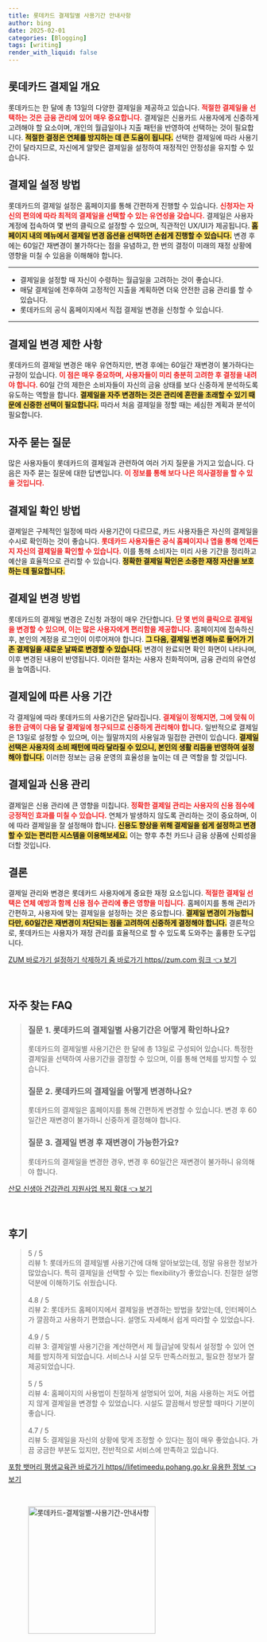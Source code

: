 ```yaml
---
title: 롯데카드 결제일별 사용기간 안내사항
author: bing
date: 2025-02-01
categories: [Blogging]
tags: [writing]
render_with_liquid: false
---
```



<h2 id='롯데카드 결제일 개요'>롯데카드 결제일 개요</h2>

<p>롯데카드는 한 달에 총 13일의 다양한 결제일을 제공하고 있습니다. <b><span style="color: #ee2323;">적절한 결제일을 선택하는 것은 금융 관리에 있어 매우 중요합니다.</span></b> 결제일은 신용카드 사용자에게 신중하게 고려해야 할 요소이며, 개인의 월급일이나 지출 패턴을 반영하여 선택하는 것이 필요합니다. <b><span style="background-color: #ffe066;">적절한 결정은 연체를 방지하는 데 큰 도움이 됩니다.</span></b> 선택한 결제일에 따라 사용기간이 달라지므로, 자신에게 알맞은 결제일을 설정하여 재정적인 안정성을 유지할 수 있습니다.</p>

<h2 id='결제일 설정 방법'>결제일 설정 방법</h2>

<p>롯데카드의 결제일 설정은 홈페이지를 통해 간편하게 진행할 수 있습니다. <b><span style="color: #ee2323;">신청자는 자신의 편의에 따라 최적의 결제일을 선택할 수 있는 유연성을 갖습니다.</span></b> 결제일은 사용자 계정에 접속하여 몇 번의 클릭으로 설정할 수 있으며, 직관적인 UX/UI가 제공됩니다. <b><span style="background-color: #ffe066;">홈페이지 내의 메뉴에서 결제일 변경 옵션을 선택하면 손쉽게 진행할 수 있습니다.</span></b> 변경 후에는 60일간 재변경이 불가하다는 점을 유념하고, 한 번의 결정이 미래의 재정 상황에 영향을 미칠 수 있음을 이해해야 합니다.</p>

<hr />

<ul>
    <li>결제일을 설정할 때 자신이 수령하는 월급일을 고려하는 것이 좋습니다.</li>
    <li>매달 결제일에 전후하여 고정적인 지출을 계획하면 더욱 안전한 금융 관리를 할 수 있습니다.</li>
    <li>롯데카드의 공식 홈페이지에서 직접 결제일 변경을 신청할 수 있습니다.</li>
</ul>

<hr />

<h2 id='결제일 변경 제한 사항'>결제일 변경 제한 사항</h2>

<p>롯데카드의 결제일 변경은 매우 유연하지만, 변경 후에는 60일간 재변경이 불가하다는 규정이 있습니다. <b><span style="color: #ee2323;">이 점은 매우 중요하며, 사용자들이 미리 충분히 고려한 후 결정을 내려야 합니다.</span></b> 60일 간의 제한은 소비자들이 자신의 금융 상태를 보다 신중하게 분석하도록 유도하는 역할을 합니다. <b><span style="background-color: #ffe066;">결제일을 자주 변경하는 것은 관리에 혼란을 초래할 수 있기 때문에 신중한 선택이 필요합니다.</span></b> 따라서 처음 결제일을 정할 때는 세심한 계획과 분석이 필요합니다.</p>

<h2 id='자주 묻는 질문'>자주 묻는 질문</h2>

<p>많은 사용자들이 롯데카드의 결제일과 관련하여 여러 가지 질문을 가지고 있습니다. 다음은 자주 묻는 질문에 대한 답변입니다. <b><span style="color: #ee2323;">이 정보를 통해 보다 나은 의사결정을 할 수 있을 것입니다.</span></b></p>

<h2 id='결제일 확인 방법'>결제일 확인 방법</h2>

<p>결제일은 구체적인 일정에 따라 사용기간이 다르므로, 카드 사용자들은 자신의 결제일을 수시로 확인하는 것이 좋습니다. <b><span style="color: #ee2323;">롯데카드 사용자들은 공식 홈페이지나 앱을 통해 언제든지 자신의 결제일을 확인할 수 있습니다.</span></b> 이를 통해 소비자는 미리 사용 기간을 정리하고 예산을 효율적으로 관리할 수 있습니다. <b><span style="background-color: #ffe066;">정확한 결제일 확인은 소중한 재정 자산을 보호하는 데 필요합니다.</span></b></p>

<h2 id='결제일 변경 방법'>결제일 변경 방법</h2>

<p>롯데카드의 결제일 변경은 Z신청 과정이 매우 간단합니다. <b><span style="color: #ee2323;">단 몇 번의 클릭으로 결제일을 변경할 수 있으며, 이는 많은 사용자에게 편리함을 제공합니다.</span></b> 홈페이지에 접속하신 후, 본인의 계정을 로그인이 이루어져야 합니다. <b><span style="background-color: #ffe066;">그 다음, 결제일 변경 메뉴로 들어가 기존 결제일을 새로운 날짜로 변경할 수 있습니다.</span></b> 변경이 완료되면 확인 화면이 나타나며, 이후 변경된 내용이 반영됩니다. 이러한 절차는 사용자 친화적이며, 금융 관리의 유연성을 높여줍니다.</p>

<h2 id='결제일에 따른 사용 기간'>결제일에 따른 사용 기간</h2>

<p>각 결제일에 따라 롯데카드의 사용기간은 달라집니다. <b><span style="color: #ee2323;">결제일이 정해지면, 그에 맞춰 이용한 금액이 다음 달 결제일에 청구되므로 신중하게 관리해야 합니다.</span></b> 일반적으로 결제일은 13일로 설정할 수 있으며, 이는 월말까지의 사용일과 밀접한 관련이 있습니다. <b><span style="background-color: #ffe066;">결제일 선택은 사용자의 소비 패턴에 따라 달라질 수 있으니, 본인의 생활 리듬을 반영하여 설정해야 합니다.</span></b> 이러한 정보는 금융 운영의 효율성을 높이는 데 큰 역할을 할 것입니다.</p>

<h2 id='결제일과 신용 관리'>결제일과 신용 관리</h2>

<p>결제일은 신용 관리에 큰 영향을 미칩니다. <b><span style="color: #ee2323;">정확한 결제일 관리는 사용자의 신용 점수에 긍정적인 효과를 미칠 수 있습니다.</span></b> 연체가 발생하지 않도록 관리하는 것이 중요하며, 이에 따라 결제일을 잘 설정해야 합니다. <b><span style="background-color: #ffe066;">신용도 향상을 위해 결제일을 쉽게 설정하고 변경할 수 있는 편리한 시스템을 이용해보세요.</span></b> 이는 향후 추천 카드나 금융 상품에 신뢰성을 더할 것입니다.</p>

<h2 id='결론'>결론</h2>

<p>결제일 관리와 변경은 롯데카드 사용자에게 중요한 재정 요소입니다. <b><span style="color: #ee2323;">적절한 결제일 선택은 연체 예방과 함께 신용 점수 관리에 좋은 영향을 미칩니다.</span></b> 홈페이지를 통해 관리가 간편하고, 사용자에 맞는 결제일을 설정하는 것은 중요합니다. <b><span style="background-color: #ffe066;">결제일 변경이 가능합니다만, 60일간은 재변경이 차단되는 점을 고려하여 신중하게 결정해야 합니다.</span></b> 결론적으로, 롯데카드는 사용자가 재정 관리를 효율적으로 할 수 있도록 도와주는 훌륭한 도구입니다.</p>


<p><a class="click-button" title="ZUM 바로가기 설정하기 삭제하기 줌 바로가기 https//zum.com 링크" href="https://aptwhite.github.io/posts/ZUM-%EB%B0%94%EB%A1%9C%EA%B0%80%EA%B8%B0-%EC%84%A4%EC%A0%95%ED%95%98%EA%B8%B0-%EC%82%AD%EC%A0%9C%ED%95%98%EA%B8%B0-%EC%A4%8C-%EB%B0%94%EB%A1%9C%EA%B0%80%EA%B8%B0-httpszum.com-%EB%A7%81%ED%81%AC/" rel="dofollow">ZUM 바로가기 설정하기 삭제하기 줌 바로가기 https//zum.com 링크 👈 보기</a></p><br>
<h2 id='자주_찾는_FAQ'>자주 찾는 FAQ</h2>
<div itemscope="" itemtype="https://schema.org/FAQPage"> 
<blockquote> 
<div itemscope="" itemprop="mainEntity" itemtype="https://schema.org/Question"> 
<h3 itemprop="name">질문 1. 롯데카드의 결제일별 사용기간은 어떻게 확인하나요?</h3> 
<div itemscope="" itemprop="acceptedAnswer" itemtype="https://schema.org/Answer"> 
<span itemprop="text"> 
<p>롯데카드의 결제일별 사용기간은 한 달에 총 13일로 구성되어 있습니다. 특정한 결제일을 선택하여 사용기간을 결정할 수 있으며, 이를 통해 연체를 방지할 수 있습니다.</p> 
</span> 
</div> 
</div> 
<div itemscope="" itemprop="mainEntity" itemtype="https://schema.org/Question"> 
<h3 itemprop="name">질문 2. 롯데카드의 결제일을 어떻게 변경하나요?</h3> 
<div itemscope="" itemprop="acceptedAnswer" itemtype="https://schema.org/Answer"> 
<span itemprop="text"> 
<p>롯데카드의 결제일은 홈페이지를 통해 간편하게 변경할 수 있습니다. 변경 후 60일간은 재변경이 불가하니 신중하게 결정해야 합니다.</p> 
</span> 
</div> 
</div> 
<div itemscope="" itemprop="mainEntity" itemtype="https://schema.org/Question"> 
<h3 itemprop="name">질문 3. 결제일 변경 후 재변경이 가능한가요?</h3> 
<div itemscope="" itemprop="acceptedAnswer" itemtype="https://schema.org/Answer"> 
<span itemprop="text"> 
<p>롯데카드의 결제일을 변경한 경우, 변경 후 60일간은 재변경이 불가하니 유의해야 합니다.</p> 
</span> 
</div> 
</div> 
</blockquote> 
</div>
<p><a class="click-button" title="산모 신생아 건강관리 지원사업 복지 확대" href="https://aptwhite.github.io/posts/%EC%82%B0%EB%AA%A8-%EC%8B%A0%EC%83%9D%EC%95%84-%EA%B1%B4%EA%B0%95%EA%B4%80%EB%A6%AC-%EC%A7%80%EC%9B%90%EC%82%AC%EC%97%85-%EB%B3%B5%EC%A7%80-%ED%99%95%EB%8C%80/" rel="dofollow">산모 신생아 건강관리 지원사업 복지 확대 👈 보기</a></p><br>
<h2 id='후기'>후기</h2>
<div itemscope itemtype="https://schema.org/Product">
  <blockquote>
  <div itemprop="review" itemscope itemtype="https://schema.org/Review">
      <div itemprop="reviewRating" itemscope itemtype="https://schema.org/Rating"> <span itemprop="ratingValue">5</span> / <span itemprop="bestRating">5</span> </div>
      <span itemprop="reviewBody">리뷰 1: 롯데카드의 결제일별 사용기간에 대해 알아보았는데, 정말 유용한 정보가 많았습니다. 특히 결제일을 선택할 수 있는 flexibility가 좋았습니다. 친절한 설명 덕분에 이해하기도 쉬웠습니다.</span>
  </div>
  <br>
  <div itemprop="review" itemscope itemtype="https://schema.org/Review">
      <div itemprop="reviewRating" itemscope itemtype="https://schema.org/Rating"> <span itemprop="ratingValue">4.8</span> / <span itemprop="bestRating">5</span> </div>
      <span itemprop="reviewBody">리뷰 2: 롯데카드 홈페이지에서 결제일을 변경하는 방법을 찾았는데, 인터페이스가 깔끔하고 사용하기 편했습니다. 설명도 자세해서 쉽게 따라할 수 있었습니다.</span>
  </div>
  <br>
  <div itemprop="review" itemscope itemtype="https://schema.org/Review">
      <div itemprop="reviewRating" itemscope itemtype="https://schema.org/Rating"> <span itemprop="ratingValue">4.9</span> / <span itemprop="bestRating">5</span> </div>
      <span itemprop="reviewBody">리뷰 3: 결제일별 사용기간을 계산하면서 제 월급날에 맞춰서 설정할 수 있어 연체를 방지하게 되었습니다. 서비스나 시설 모두 만족스러웠고, 필요한 정보가 잘 제공되었습니다.</span>
  </div>
  <br>
  <div itemprop="review" itemscope itemtype="https://schema.org/Review">
      <div itemprop="reviewRating" itemscope itemtype="https://schema.org/Rating"> <span itemprop="ratingValue">5</span> / <span itemprop="bestRating">5</span> </div>
      <span itemprop="reviewBody">리뷰 4: 홈페이지의 사용법이 친절하게 설명되어 있어, 처음 사용하는 저도 어렵지 않게 결제일을 변경할 수 있었습니다. 시설도 깔끔해서 방문할 때마다 기분이 좋습니다.</span>
  </div>
  <br>
  <div itemprop="review" itemscope itemtype="https://schema.org/Review">
      <div itemprop="reviewRating" itemscope itemtype="https://schema.org/Rating"> <span itemprop="ratingValue">4.7</span> / <span itemprop="bestRating">5</span> </div>
      <span itemprop="reviewBody">리뷰 5: 결제일을 자신의 상황에 맞게 조정할 수 있다는 점이 매우 좋았습니다. 가끔 궁금한 부분도 있지만, 전반적으로 서비스에 만족하고 있습니다.</span>
  </div>
  </blockquote>
</div>
<p><a class="click-button" title="포항 뱃머리 평생교육관 바로가기 https//lifetimeedu.pohang.go.kr 유용한 정보" href="https://aptwhite.github.io/posts/%ED%8F%AC%ED%95%AD-%EB%B1%83%EB%A8%B8%EB%A6%AC-%ED%8F%89%EC%83%9D%EA%B5%90%EC%9C%A1%EA%B4%80-%EB%B0%94%EB%A1%9C%EA%B0%80%EA%B8%B0-httpslifetimeedu.pohang.go.kr-%EC%9C%A0%EC%9A%A9%ED%95%9C-%EC%A0%95%EB%B3%B4/" rel="dofollow">포항 뱃머리 평생교육관 바로가기 https//lifetimeedu.pohang.go.kr 유용한 정보 👈 보기</a></p><br>
<figure class="image"><img src="https://aptwhite.github.io/assets/img/thumbnail/롯데카드-결제일별-사용기간-안내사항.webp" alt="롯데카드-결제일별-사용기간-안내사항" width="256" height="256"></figure>